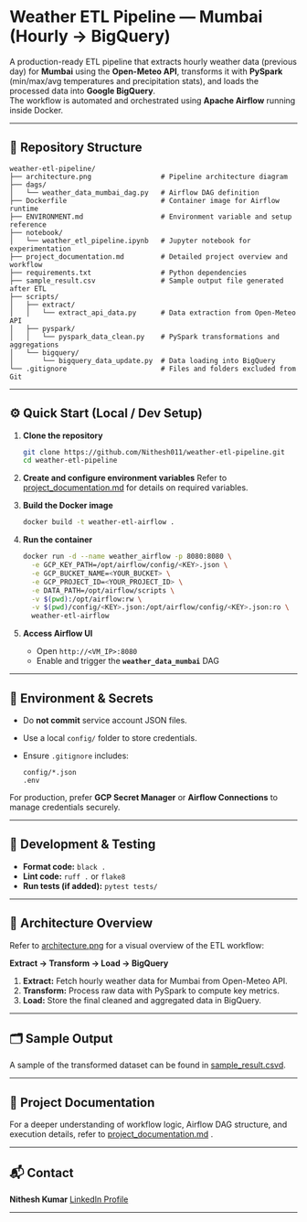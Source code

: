# Weather ETL Pipeline — Mumbai (Hourly → BigQuery)

A production-ready ETL pipeline that extracts hourly weather data (previous day) for **Mumbai** using the **Open-Meteo API**, transforms it with **PySpark** (min/max/avg temperatures and precipitation stats), and loads the processed data into **Google BigQuery**.  
The workflow is automated and orchestrated using **Apache Airflow** running inside Docker.

---

## 📁 Repository Structure

```
weather-etl-pipeline/
├── architecture.png                 # Pipeline architecture diagram
├── dags/
│   └── weather_data_mumbai_dag.py   # Airflow DAG definition
├── Dockerfile                       # Container image for Airflow runtime
├── ENVIRONMENT.md                   # Environment variable and setup reference
├── notebook/
│   └── weather_etl_pipeline.ipynb   # Jupyter notebook for experimentation
├── project_documentation.md         # Detailed project overview and workflow
├── requirements.txt                 # Python dependencies
├── sample_result.csv                # Sample output file generated after ETL
├── scripts/
│   ├── extract/
│   │   └── extract_api_data.py      # Data extraction from Open-Meteo API
│   ├── pyspark/
│   │   └── pyspark_data_clean.py    # PySpark transformations and aggregations
│   └── bigquery/
│       └── bigquery_data_update.py  # Data loading into BigQuery
└── .gitignore                       # Files and folders excluded from Git
```

---

## ⚙️ Quick Start (Local / Dev Setup)

1. **Clone the repository**
   ```bash
   git clone https://github.com/Nithesh011/weather-etl-pipeline.git
   cd weather-etl-pipeline
   ```

2. **Create and configure environment variables**
   Refer to [project_documentation.md](project_documentation.md)  for details on required variables.

3. **Build the Docker image**
   ```bash
   docker build -t weather-etl-airflow .
   ```

4. **Run the container**
   ```bash
   docker run -d --name weather_airflow -p 8080:8080 \
     -e GCP_KEY_PATH=/opt/airflow/config/<KEY>.json \
     -e GCP_BUCKET_NAME=<YOUR_BUCKET> \
     -e GCP_PROJECT_ID=<YOUR_PROJECT_ID> \
     -e DATA_PATH=/opt/airflow/scripts \
     -v $(pwd):/opt/airflow:rw \
     -v $(pwd)/config/<KEY>.json:/opt/airflow/config/<KEY>.json:ro \
     weather-etl-airflow
   ```

5. **Access Airflow UI**
   * Open `http://<VM_IP>:8080`
   * Enable and trigger the **`weather_data_mumbai`** DAG

---

## 🔐 Environment & Secrets

* Do **not commit** service account JSON files.
* Use a local `config/` folder to store credentials.
* Ensure `.gitignore` includes:

  ```
  config/*.json
  .env
  ```

For production, prefer **GCP Secret Manager** or **Airflow Connections** to manage credentials securely.

---

## 🧪 Development & Testing

* **Format code:** `black .`
* **Lint code:** `ruff .` or `flake8`
* **Run tests (if added):** `pytest tests/`

---

## 🧱 Architecture Overview

Refer to [architecture.png](architecture.png) for a visual overview of the ETL workflow:

**Extract → Transform → Load → BigQuery**

1. **Extract:** Fetch hourly weather data for Mumbai from Open-Meteo API.
2. **Transform:** Process raw data with PySpark to compute key metrics.
3. **Load:** Store the final cleaned and aggregated data in BigQuery.

---

## 🗂️ Sample Output

A sample of the transformed dataset can be found in [sample_result.csvd](sample_result.csv).

---

## 🧾 Project Documentation

For a deeper understanding of workflow logic, Airflow DAG structure, and execution details, refer to [project_documentation.md](project_documentation.md) .

---

## 📬 Contact

**Nithesh Kumar**
[LinkedIn Profile](https://www.linkedin.com/in/nithesh11)

---
 
